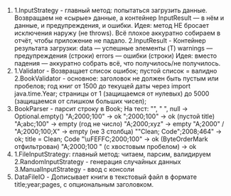 1. 1.InputStrategy - главный метод: попытаться загрузить данные. Возвращаем не «сырые» данные, а контейнер InputResult<T>
    — в нём и данные, и предупреждения, и ошибки. Идея: метод НЕ бросает исключения наружу (не throws).
    Всё плохое аккуратно собираем в отчёт, чтобы приложение не падало.
   2.InputResult - Контейнер результата загрузки:
   data      — успешные элементы (T)
   warnings  — предупреждения (строки)
   errors    — ошибки (строки)
   Идея: вместо падения — аккуратно собрать всё, что получилось/не получилось.
2. 1.Validator - Возвращает список ошибок; пустой список = валидно
   2.BookValidator - основное: заголовок не должен быть пустым или пробелов; год книг от 1500 до текущей даты
   через import java.time.Year; страницы от 1 (защищаемся от нулевых) до 5000 (защищаемся от слишком больших чисел);
3. BookParser - парсит строку в Book;
   На тест:
    "", " ", null → Optional.empty()
    "A;2000;100" → ok
    ";2000;100" → ok (пустой title)
    "A;abc;100" → empty (год не число)
    "A;2000;xyz" → empty
    "A;2000" / "A;2000;100;X" → empty (не 3 столбца)
    "\"Clean; Code\";2008;464" → ok; title = Clean; Code
    "\uFEFFC;2000;100" → ok (ByteOrderMark отфильтрован)
    "A;2000;100 " (с хвостовым пробелом) → ok
4. 1.FileInputStrategy: главный метод: читаем, парсим, валидируем
   2.RandomInputStrategy - генерация случайных данных
   3.ManualInputStrategy - ввод с консоли
5. DataFileIO - Дописывает книги в текстовый файл в формате title;year;pages, с опциональным заголовком.